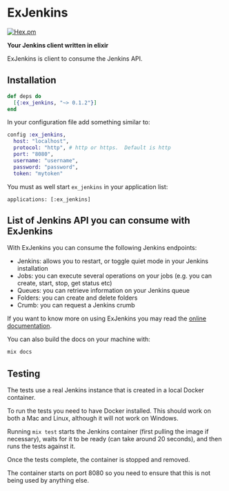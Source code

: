 # ExJenkins


[![Hex.pm](https://img.shields.io/hexpm/v/ex_jenkins.svg)](https://hex.pm/packages/ex_jenkins)

**Your Jenkins client written in elixir**


ExJenkins is client to consume the Jenkins API.


## Installation

```elixir
def deps do
  [{:ex_jenkins, "~> 0.1.2"}]
end
```

In your configuration file add something similar to:

```elixir
config :ex_jenkins,
  host: "localhost",
  protocol: "http", # http or https.  Default is http
  port: "8080",
  username: "username",
  password: "password",
  token: "mytoken"
```

You must as well start `ex_jenkins` in your application list:

```
applications: [:ex_jenkins]
```

## List of Jenkins API you can consume with ExJenkins

With ExJenkins you can consume the following Jenkins endpoints:

* Jenkins: allows you to restart, or toggle quiet mode in your Jenkins installation
* Jobs: you can execute several operations on your jobs (e.g. you can create, start, stop, get status etc)
* Queues: you can retrieve information on your Jenkins queue
* Folders: you can create and delete folders
* Crumb: you can request a Jenkins crumb

If you want to know more on using ExJenkins you may read the [online documentation][docs].

You can also build the docs on your machine with:

```bash
mix docs
```

## Testing

The tests use a real Jenkins instance that is created in a local Docker container.

To run the tests you need to have Docker installed.  This should work on both a Mac and Linux, although
it will not work on Windows.

Running `mix test` starts the Jenkins container (first pulling the image if necessary),
waits for it to be ready (can take around 20 seconds), and then
runs the tests against it.

Once the tests complete, the container is stopped and removed.

The container starts on port 8080 so you need to ensure that this is not being used by anything else.

[docs]: https://hexdocs.pm/ex_jenkins
